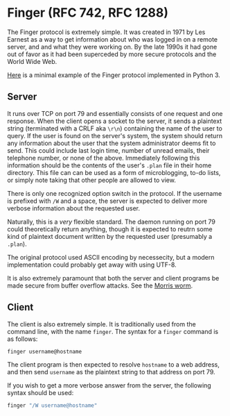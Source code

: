 
# Finger (RFC 742, RFC 1288)

The Finger protocol is extremely simple. It was created in 1971 by Les Earnest
as a way to get information about who was logged in on a remote server, and
and what they were working on. By the late 1990s it had gone out of favor as it
had been superceded by more secure protocols and the World Wide Web.

[Here](https://gist.github.com/erysdren/76543b72935ea9c9228f00769ea9c44f) is a
minimal example of the Finger protocol implemented in Python 3.

## Server

It runs over TCP on port 79 and essentially consists of one request and one
response. When the client opens a socket to the server, it sends a plaintext
string (terminated with a CRLF aka `\r\n`) containing the name of the user to
query. If the user is found on the server's system, the system should return
any information about the user that the system administrator deems fit to send.
This could include last login time, number of unread emails, their telephone
number, or none of the above. Immediately following this information should be
the contents of the user's `.plan` file in their home directory. This file can
can be used as a form of microblogging, to-do lists, or simply note taking that
other people are allowed to view.

There is only one recognized option switch in the protocol. If the username is
prefixed with `/W` and a space, the server is expected to deliver more verbose
information about the requested user.

Naturally, this is a *very* flexible standard. The daemon running on port 79
could theoretically return anything, though it is expected to reutrn some kind
of plaintext document written by the requested user (presumably a `.plan`).

The original protocol used ASCII encoding by necessecity, but a modern
implementation could probably get away with using UTF-8.

It is also extremely paramount that both the server and client programs be made
secure from buffer overflow attacks. See the
[Morris worm](https://en.wikipedia.org/wiki/Morris_worm).

## Client

The client is also extremely simple. It is traditionally used from the command
line, with the name `finger`. The syntax for a `finger` command is as follows:

```sh
finger username@hostname
```

The client program is then expected to resolve `hostname` to a web address, and
then send `username` as the plaintext string to that address on port 79.

If you wish to get a more verbose answer from the server, the following syntax
should be used:

```sh
finger "/W username@hostname"
```

